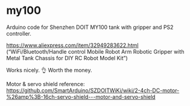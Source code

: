# my100
Arduino code for Shenzhen DOIT MY100 tank with gripper and PS2 controller.

https://www.aliexpress.com/item/32949283622.html (“WiFi/Bluetooth/Handle control Mobile Robot Arm Robotic Gripper with Metal Tank Chassis for DIY RC Robot Model Kit”)

Works nicely. 👌 Worth the money.

Motor & servo shield reference: https://github.com/SmartArduino/SZDOITWiKi/wiki/2-4ch-DC-motor-%26amp%3B-16ch-servo-shield---motor-and-servo-shield
